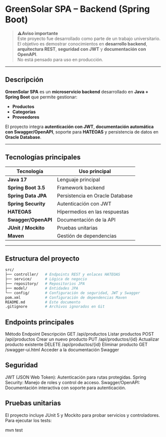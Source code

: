 # GreenSolar SPA – Backend (Spring Boot)

> ⚠**Aviso importante**  
> Este proyecto fue desarrollado como parte de un trabajo universitario.  
> El objetivo es demostrar conocimientos en **desarrollo backend**, **arquitectura REST**, **seguridad con JWT** y **documentación con OpenAPI**.  
> No está pensado para uso en producción.

---

## Descripción

**GreenSolar SPA** es un **microservicio backend** desarrollado en **Java + Spring Boot** que permite gestionar:
- **Productos**
- **Categorías**
- **Proveedores**

El proyecto integra **autenticación con JWT**, **documentación automática con Swagger/OpenAPI**, soporte para **HATEOAS** y persistencia de datos en **Oracle Database**.

---

## Tecnologías principales

| Tecnología          | Uso principal                     |
|---------------------|----------------------------------|
| **Java 17**         | Lenguaje principal               |
| **Spring Boot 3.5** | Framework backend                |
| **Spring Data JPA** | Persistencia en Oracle Database  |
| **Spring Security** | Autenticación con JWT            |
| **HATEOAS**         | Hipermedios en las respuestas    |
| **Swagger/OpenAPI** | Documentación de la API          |
| **JUnit / Mockito** | Pruebas unitarias                |
| **Maven**           | Gestión de dependencias          |

---

## Estructura del proyecto

```bash
src/
├── controller/   # Endpoints REST y enlaces HATEOAS
├── service/      # Lógica de negocio
├── repository/   # Repositorios JPA
├── model/        # Entidades JPA
└── config/       # Configuración de seguridad, JWT y Swagger
pom.xml           # Configuración de dependencias Maven
README.md         # Este documento
.gitignore        # Archivos ignorados en Git
```

## Endpoints principales

Método	Endpoint	Descripción
GET	/api/productos	Listar productos
POST	/api/productos	Crear un nuevo producto
PUT	/api/productos/{id}	Actualizar producto existente
DELETE	/api/productos/{id}	Eliminar producto
GET	/swagger-ui.html	Acceder a la documentación Swagger

## Seguridad

JWT (JSON Web Token): Autenticación para rutas protegidas.
Spring Security: Manejo de roles y control de acceso.
Swagger/OpenAPI: Documentación interactiva con soporte para autenticación.

## Pruebas unitarias

El proyecto incluye JUnit 5 y Mockito para probar servicios y controladores.
Para ejecutar los tests:

mvn test


